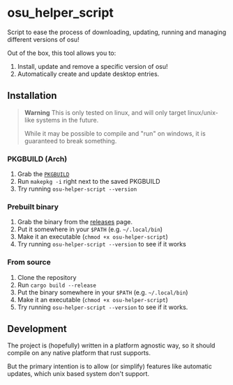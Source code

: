# osu_helper_script

Script to ease the process of downloading, updating, running and managing different versions of osu!

Out of the box, this tool allows you to:

1. Install, update and remove a specific version of osu!
2. Automatically create and update desktop entries.

## Installation

> **Warning**
> This is only tested on linux, and will only target linux/unix-like systems in the future.
>
> While it may be possible to compile and "run" on windows, it is guaranteed to break something.

### PKGBUILD (Arch)
  
1. Grab the [`PKGBUILD`](./packages/aur/PKGBUILD)
2. Run `makepkg -i` right next to the saved PKGBUILD
2. Try running `osu-helper-script --version`

### Prebuilt binary

1. Grab the binary from the [releases](https://github.com/Curstantine/osu_helper_script/releases/) page.
2. Put it somewhere in your `$PATH` (e.g. `~/.local/bin`)
3. Make it an executable (`chmod +x osu-helper-script`)
4. Try running `osu-helper-script --version` to see if it works

### From source

1. Clone the repository
2. Run `cargo build --release`
3. Put the binary somewhere in your `$PATH` (e.g. `~/.local/bin`)
4. Make it an executable (`chmod +x osu-helper-script`)
5. Try running `osu-helper-script --version` to see if it works.

## Development

The project is (hopefully) written in a platform agnostic way,
so it should compile on any native platform that rust supports.

But the primary intention is to allow (or simplify) features like automatic updates,
which unix based system don't support.
